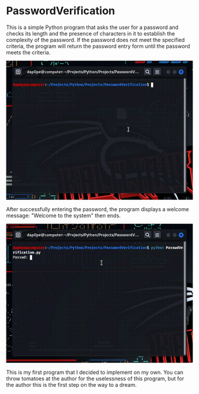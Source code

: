 # PasswordVerification

This is a simple Python program that asks the user for a password and checks its length and the presence of characters in it to establish the complexity of the password. If the password does not meet the specified criteria, the program will return the password entry form until the password meets the criteria.

![image](https://github.com/An6ry5w3d3/PasswordVerification/blob/main/FilesReadme/simplescreenrecorder-2023-02-15_18.58.26.gif)


After successfully entering the password, the program displays a welcome message: "Welcome to the system" then ends.

![image](https://github.com/An6ry5w3d3/PasswordVerification/blob/main/FilesReadme/simplescreenrecorder-2023-02-15_19.04.04.gif)

This is my first program that I decided to implement on my own. You can throw tomatoes at the author for the uselessness of this program, but for the author this is the first step on the way to a dream.
